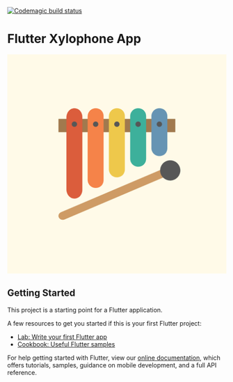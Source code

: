 [![Codemagic build status](https://api.codemagic.io/apps/5fe0dab715bfd1fb13fbc620/5fe0dab715bfd1fb13fbc61f/status_badge.svg)](https://codemagic.io/apps/5fe0dab715bfd1fb13fbc620/5fe0dab715bfd1fb13fbc61f/latest_build)

# Flutter Xylophone App

![App Icon](./appstore.png)

## Getting Started

This project is a starting point for a Flutter application.

A few resources to get you started if this is your first Flutter project:

- [Lab: Write your first Flutter app](https://flutter.dev/docs/get-started/codelab)
- [Cookbook: Useful Flutter samples](https://flutter.dev/docs/cookbook)

For help getting started with Flutter, view our
[online documentation](https://flutter.dev/docs), which offers tutorials,
samples, guidance on mobile development, and a full API reference.

